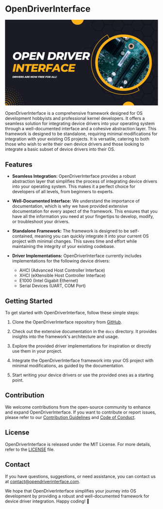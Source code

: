 # OpenDriverInterface

![OpenDriverInterface Logo](https://github.com/TretornESP/OpenDriverInterface/raw/main/logo.png)

OpenDriverInterface is a comprehensive framework designed for OS development hobbyists and professional kernel developers. It offers a seamless solution for integrating device drivers into your operating system through a well-documented interface and a cohesive abstraction layer. This framework is designed to be standalone, requiring minimal modifications for integration with your existing OS projects. It is versatile, catering to both those who wish to write their own device drivers and those looking to integrate a basic subset of device drivers into their OS.

## Features

- **Seamless Integration:** OpenDriverInterface provides a robust abstraction layer that simplifies the process of integrating device drivers into your operating system. This makes it a perfect choice for developers of all levels, from beginners to experts.

- **Well-Documented Interface:** We understand the importance of documentation, which is why we have provided extensive documentation for every aspect of the framework. This ensures that you have all the information you need at your fingertips to develop, modify, or troubleshoot your drivers.

- **Standalone Framework:** The framework is designed to be self-contained, meaning you can quickly integrate it into your current OS project with minimal changes. This saves time and effort while maintaining the integrity of your existing codebase.

- **Driver Implementations:** OpenDriverInterface currently includes implementations for the following device drivers:
    - AHCI (Advanced Host Controller Interface)
    - XHCI (eXtensible Host Controller Interface)
    - E1000 (Intel Gigabit Ethernet)
    - Serial Devices (UART, COM Port)

## Getting Started

To get started with OpenDriverInterface, follow these simple steps:

1. Clone the OpenDriverInterface repository from [GitHub](https://github.com/TretornESP/OpenDriverInterface).

2. Check out the extensive documentation in the `docs` directory. It provides insights into the framework's architecture and usage.

3. Explore the provided driver implementations for inspiration or directly use them in your project.

4. Integrate the OpenDriverInterface framework into your OS project with minimal modifications, as guided by the documentation.

5. Start writing your device drivers or use the provided ones as a starting point.

## Contribution

We welcome contributions from the open-source community to enhance and expand OpenDriverInterface. If you want to contribute or report issues, please refer to our [Contribution Guidelines](https://github.com/TretornESP/OpenDriverInterface/blob/main/CONTRIBUTING.md) and [Code of Conduct](https://github.com/TretornESP/OpenDriverInterface/blob/main/CODE_OF_CONDUCT.md).

## License

OpenDriverInterface is released under the MIT License. For more details, refer to the [LICENSE](https://github.com/TretornESP/OpenDriverInterface/blob/main/LICENSE) file.

## Contact

If you have questions, suggestions, or need assistance, you can contact us at [contact@opendriverinterface.com](mailto:contact@opendriverinterface.com).

We hope that OpenDriverInterface simplifies your journey into OS development by providing a robust and well-documented framework for device driver integration. Happy coding! 🚀
